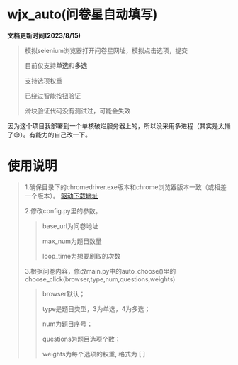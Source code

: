 # wjx_auto(问卷星自动填写)
**文档更新时间(2023/8/15)**
>
>模拟selenium浏览器打开问卷星网址，模拟点击选项，提交
>
>目前仅支持**单选**和**多选**
>
>支持选项权重
>
>已绕过智能按钮验证
>
>滑块验证代码没有测试过，可能会失效
>
因为这个项目我部署到一个单核破烂服务器上的，所以没采用多进程（其实是太懒了😪）。有能力的自己改一下。

# 使用说明
>
>1.确保目录下的chromedriver.exe版本和chrome浏览器版本一致（或相差一个版本）。
>[驱动下载地址](https://registry.npmmirror.com/binary.html?path=chromedriver/)
>
>2.修改config.py里的参数。
>
>>  base_url为问卷地址
>> 
>>  max_num为题目数量
>> 
>>  loop_time为想要刷取的次数
>
>3.根据问卷内容，修改main.py中的auto_choose()里的choose_click(browser,type,num,questions,weights)
>>browser默认；
>>
>>type是题目类型，3为单选，4为多选；
>>
>>num为题目序号；
>>
>>questions为题目选项个数；
>>
>>weights为每个选项的权重, 格式为 [ ]
